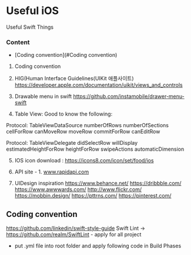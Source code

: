 # Useful iOS
Useful Swift Things

### Content
- [Coding convention](#Coding convention)
1.  Coding convention

2. HIG(Human Interface Guidelines(UIKit 애플사이트)
	https://developer.apple.com/documentation/uikit/views_and_controls
3. Drawable menu in swift
https://github.com/instamobile/drawer-menu-swift

4. Table View:
Good to know the following:

Protocol:  TableViewDataSource
numberOfRows
numberOfSections
cellForRow
canMoveRow
moveRow
commitForRow
canEditRow

Protocol:  TableViewDelegate
didSelectRow
willDisplay
estimatedHeightForRow
heightForRow
swipeActions
automaticDimension

5. IOS icon download : https://icons8.com/icon/set/food/ios

6. API site - 1. www.rapidapi.com


7.  UIDesign inspiration
	https://www.behance.net/
	https://dribbble.com/
	https://www.awwwards.com/
	http://www.flickr.com/
	https://mobbin.design/
	https://pttrns.com/
	https://pinterest.com/


## Coding convention
https://github.com/linkedin/swift-style-guide
Swift Lint -> https://github.com/realm/SwiftLint - apply for all project
- put .yml file into root folder and apply following code in Build Phases
